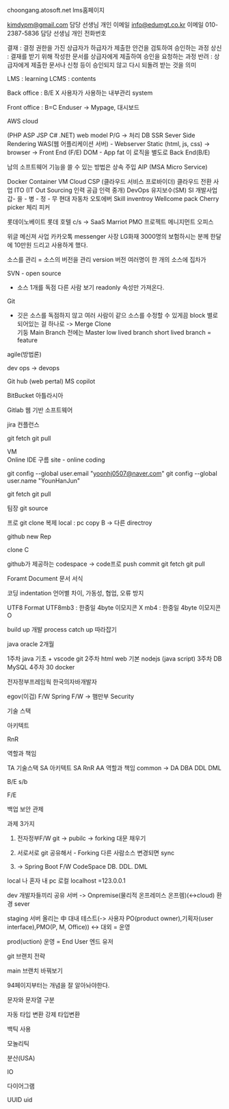 choongang.atosoft.net lms홈페이지 

kimdypm@gmail.com 담당 선생님 개인 이메일
info@edumgt.co.kr 이메일 
010-2387-5836 담당 선생님 개인 전화번호

결재 : 결정 권한을 가진 상급자가 하급자가 제출한 안건을 검토하여 승인하는 과정
상신 : 결재를 받기 위해 작성한 문서를 상급자에게 제출하여 승인을 요청하는 과정 
반려 : 상급자에게 제출한 문서나 신청 등이 승인되지 않고 다시 되돌려 받는 것을 의미

LMS : learning
LCMS : contents

Back office : B/E X
사용자가 사용하는 내부관리 system 

Front office : B=C Enduser -> Mypage, 대시보드 

AWS cloud

(PHP ASP JSP C# .NET) web model P/G -> 처리 DB
SSR Sever Side Rendering 
WAS(웹 어플리케이션 서버) - Webserver Static (html, js, css) -> browser -> Front End (F/E) DOM
                                      - App fat 이 로직을 별도로 Back End(B/E)

남의 소프트웨어 기능을 쓸 수 있는 방법은 상속 주입 AIP (MSA Micro Service)

Docker Container
VM 
Cloud CSP (클라우드 서비스 프로바이더) 클라우드 전환 사업
ITO (IT Out Sourcing 인력 공급 인력 중개)
DevOps 유지보수(SM)
SI 개발사업 
갑- 을 - 병 - 정 - 무 
현대 자동차 오토에버 Skill inventroy
Wellcome pack
Cherry picker 체리 피커

롯데이노베이트 롯데 호텔 c/s -> SaaS Marriot PMO 프로젝트 메니지먼트 오피스

위글 메신져 사업
카카오톡 messenger
사장 LG화재 3000명의 보험하시는 분께 한달에 10만원 드리고 
사용하게 했다.

소스를 관리 = 소스의 버전을 관리 
version 버전 여러명이 한 개의 소스에 집차가

SVN - open source 
- 소스 1개를 독점 다른 사람 보기 readonly 속성만 가져온다.

Git
- 깃은 소스를 독점하지 않고 여러 사람이 같으 소스를 수정할 수 있게끔
  block 별로 되어있는 걸 하나로 -> Merge
  Clone   
기둥 Main Branch 전에는 Master 
low lived branch 
short lived branch   = feature  

agile(방법론)

dev
ops    -> devops

Git hub (web pertal) MS copilot

BitBucket 아틀라시아

Gitlab 웹 기반 소프트웨어

jira 
컨플런스

git fetch
git pull

VM  
Online IDE
구름 site - online coding

  git config --global user.email "yoonhj0507@naver.com"
  git config --global user.name "YounHanJun"




git fetch 
git pull

팀장 git source 

프로 git clone 복제
local : pc
			copy B
-> 다른 directroy

github new Rep 

clone C 

github가 제공하는  codespace -> code프로 
push commit
git fetch
git pull

Foramt Document 문서 서식

코딩 indentation  언어별 차이, 가동성, 협업, 오류 방지

UTF8  Format
UTF8mb3 : 한중일 4byte 이모지콘 X
       mb4 : 한중일 4byte 이모지콘 O

build up 개발 process
catch up 따라잡기

java oracle 2개월

1주차 java 기초 + vscode git
2주차 html web 기본 nodejs (java script)
3주차 DB MySQL
4주차 30 docker

전자정부프레임웍
한국의자바개발자

egov(이겁) F/W
Spring F/W -> 햄만부 Security

기술 스택 

아키텍트 

RnR

역할과 책임

TA          기술스택 
SA           아키텍트
SA           RnR
AA           역할과 책임
common -> DA DBA DDL DML

B/E s/b

F/E

백업 보안 관제

과제 3가지 

1. 전자정부F/W git -> pubilc -> forking 대문 채우기

2.  서로서로 git 공유해서 - Forking
     다른 사람소스 변경되면 sync

3. -> Spring Boot F/W CodeSpace
        DB. DDL. DML 

local  나 혼자 내 pc 로컬 localhost =123.0.0.1

dev  개발자들끼리 공유 서버 -> Onpremise(물리적 온프레미스 온프렘)(<->cloud) 환경 sever

staging 서버 올리는 中 대내 테스트(-> 사용자 PO(product owner),기획자(user interface),PMO(P, M, Office))  <-> 대외 = 운영

prod(uction) 운영 = End User 엔드 유저

git 브랜치 전략

main 브랜치 바꿔보기

94페이지부터는 개념을 잘 알아놔야한다.

문자와 문자열 구분

자동 타입 변환 강제 타입변환

백틱 사용

모놀리틱

분산(USA)

IO

다이어그램 

UUID uid









